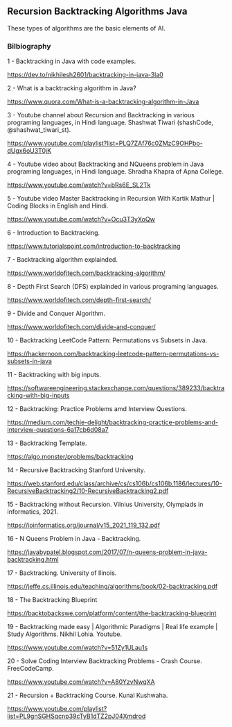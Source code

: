 ## Recursion Backtracking Algorithms Java

These types of algorithms are the basic elements of AI.


### Bilbiography

1 - Backtracking in Java with code examples.

https://dev.to/nikhilesh2601/backtracking-in-java-3la0

2 - What is a backtracking algorithm in Java?

https://www.quora.com/What-is-a-backtracking-algorithm-in-Java

3 - Youtube channel about Recursion and Backtracking in various programing languages, in Hindi language. Shashwat Tiwari (shashCode, @shashwat_tiwari_st).

https://www.youtube.com/playlist?list=PLQ7ZAf76c0ZMzC9OHPbo-dUgx6oU3T0jK

4 - Youtube video about Backtracking and NQueens problem in Java programing languages, in Hindi language. Shradha Khapra of Apna College. 

https://www.youtube.com/watch?v=bRs6E_SL2Tk

5 - Youtube video Master Backtracking in Recursion With Kartik Mathur | Coding Blocks in English and Hindi.

https://www.youtube.com/watch?v=Ocu3T3yXoQw

6 - Introduction to Backtracking.

https://www.tutorialspoint.com/introduction-to-backtracking

7 - Backtracking algorithm explainded.

https://www.worldofitech.com/backtracking-algorithm/

8 - Depth First Search (DFS) explainded in various programing languages.

https://www.worldofitech.com/depth-first-search/

9 - Divide and Conquer Algorithm.

https://www.worldofitech.com/divide-and-conquer/

10 - Backtracking LeetCode Pattern: Permutations vs Subsets in Java.

https://hackernoon.com/backtracking-leetcode-pattern-permutations-vs-subsets-in-java

11 - Backtracking with big inputs.

https://softwareengineering.stackexchange.com/questions/389233/backtracking-with-big-inputs

12 - Backtracking: Practice Problems amd Interview Questions.

https://medium.com/techie-delight/backtracking-practice-problems-and-interview-questions-6a17cb6d08a7

13 - Backtracking Template.

https://algo.monster/problems/backtracking

14 - Recursive Backtracking Stanford University.

https://web.stanford.edu/class/archive/cs/cs106b/cs106b.1186/lectures/10-RecursiveBacktracking2/10-RecursiveBacktracking2.pdf

15 - Backtracking without Recursion. Vilnius University, Olympiads in informatics, 2021.

https://ioinformatics.org/journal/v15_2021_119_132.pdf

16 - N Queens Problem in Java - Backtracking.

https://javabypatel.blogspot.com/2017/07/n-queens-problem-in-java-backtracking.html

17 - Backtracking. University of Ilinois.

https://jeffe.cs.illinois.edu/teaching/algorithms/book/02-backtracking.pdf

18 - The Backtracking Blueprint

https://backtobackswe.com/platform/content/the-backtracking-blueprint

19 - Backtracking made easy | Algorithmic Paradigms | Real life example | Study Algorithms. Nikhil Lohia. Youtube.
  
  https://www.youtube.com/watch?v=51Zy1ULau1s
  
20 - Solve Coding Interview Backtracking Problems - Crash Course. FreeCodeCamp.

  https://www.youtube.com/watch?v=A80YzvNwqXA

21 - Recursion + Backtracking Course. Kunal Kushwaha.

https://www.youtube.com/playlist?list=PL9gnSGHSqcnp39cTyB1dTZ2pJ04Xmdrod
